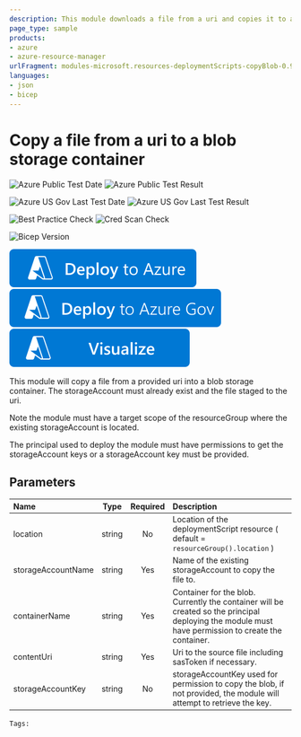 ```yaml
---
description: This module downloads a file from a uri and copies it to an Azure storageAccount blob container.  The storageAccount must already exist and the source file must already be staged to the uri.
page_type: sample
products:
- azure
- azure-resource-manager
urlFragment: modules-microsoft.resources-deploymentScripts-copyBlob-0.9
languages:
- json
- bicep
---
```

# Copy a file from a uri to a blob storage container

![Azure Public Test Date](https://azurequickstartsservice.blob.core.windows.net/badges/modules/microsoft.resources/deploymentScripts/copyBlob/0.9/PublicLastTestDate.svg)
![Azure Public Test Result](https://azurequickstartsservice.blob.core.windows.net/badges/modules/microsoft.resources/deploymentScripts/copyBlob/0.9/PublicDeployment.svg)

![Azure US Gov Last Test Date](https://azurequickstartsservice.blob.core.windows.net/badges/modules/microsoft.resources/deploymentScripts/copyBlob/0.9/FairfaxLastTestDate.svg)
![Azure US Gov Last Test Result](https://azurequickstartsservice.blob.core.windows.net/badges/modules/microsoft.resources/deploymentScripts/copyBlob/0.9/FairfaxDeployment.svg)

![Best Practice Check](https://azurequickstartsservice.blob.core.windows.net/badges/modules/microsoft.resources/deploymentScripts/copyBlob/0.9/BestPracticeResult.svg)
![Cred Scan Check](https://azurequickstartsservice.blob.core.windows.net/badges/modules/microsoft.resources/deploymentScripts/copyBlob/0.9/CredScanResult.svg)

![Bicep Version](https://azurequickstartsservice.blob.core.windows.net/badges/modules/microsoft.resources/deploymentScripts/copyBlob/0.9/BicepVersion.svg)

[![Deploy To Azure](https://raw.githubusercontent.com/Azure/azure-quickstart-templates/master/1-CONTRIBUTION-GUIDE/images/deploytoazure.svg?sanitize=true)](https://portal.azure.com/#create/Microsoft.Template/uri/https%3A%2F%2Fraw.githubusercontent.com%2FAzure%2Fazure-quickstart-templates%2Fmaster%2Fmodules%2Fmicrosoft.resources%2FdeploymentScripts%2FcopyBlob%2F0.9%2Fazuredeploy.json)
[![Deploy To Azure US Gov](https://raw.githubusercontent.com/Azure/azure-quickstart-templates/master/1-CONTRIBUTION-GUIDE/images/deploytoazuregov.svg?sanitize=true)](https://portal.azure.us/#create/Microsoft.Template/uri/https%3A%2F%2Fraw.githubusercontent.com%2FAzure%2Fazure-quickstart-templates%2Fmaster%2Fmodules%2Fmicrosoft.resources%2FdeploymentScripts%2FcopyBlob%2F0.9%2Fazuredeploy.json)
[![Visualize](https://raw.githubusercontent.com/Azure/azure-quickstart-templates/master/1-CONTRIBUTION-GUIDE/images/visualizebutton.svg?sanitize=true)](http://armviz.io/#/?load=https%3A%2F%2Fraw.githubusercontent.com%2FAzure%2Fazure-quickstart-templates%2Fmaster%2Fmodules%2Fmicrosoft.resources%2FdeploymentScripts%2FcopyBlob%2F0.9%2Fazuredeploy.json)

This module will copy a file from a provided uri into a blob storage container.  The storageAccount must already exist and the file staged to the uri.

Note the module must have a target scope of the resourceGroup where the existing storageAccount is located.

The principal used to deploy the module must have permissions to get the storageAccount keys or a storageAccount key must be provided.

## Parameters

| Name | Type | Required | Description |
| :------------- | :----------: | :----------: | :------------- |
| location | string | No | Location of the deploymentScript resource ( default = `resourceGroup().location` ) |
| storageAccountName | string | Yes | Name of the existing storageAccount to copy the file to. |
| containerName | string | Yes | Container for the blob. Currently the container will be created so the principal deploying the module must have permission to create the container. |
| contentUri | string | Yes | Uri to the source file including sasToken if necessary. |
| storageAccountKey | string | No | storageAccountKey used for permission to copy the blob, if not provided, the module will attempt to retrieve the key. |

`Tags: `
